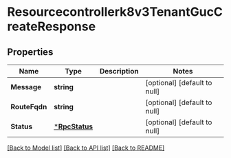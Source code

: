 # Resourcecontrollerk8v3TenantGucCreateResponse

## Properties
Name | Type | Description | Notes
------------ | ------------- | ------------- | -------------
**Message** | **string** |  | [optional] [default to null]
**RouteFqdn** | **string** |  | [optional] [default to null]
**Status** | [***RpcStatus**](rpcStatus.md) |  | [optional] [default to null]

[[Back to Model list]](../README.md#documentation-for-models) [[Back to API list]](../README.md#documentation-for-api-endpoints) [[Back to README]](../README.md)

